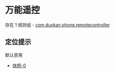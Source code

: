 # 万能遥控

存在 1 规则组 - [com.duokan.phone.remotecontroller](/src/apps/com.duokan.phone.remotecontroller.ts)

## 定位提示

默认禁用

- [快照-0](https://i.gkd.li/i/13642080)
